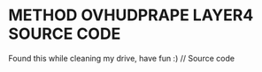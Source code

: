 # METHOD OVHUDPRAPE LAYER4 SOURCE CODE
Found this while cleaning my drive, have fun :) // Source code
